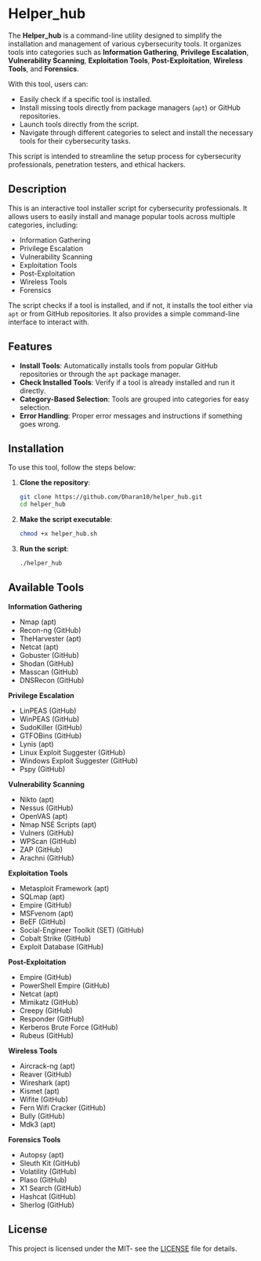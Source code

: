 
# Helper_hub

The **Helper_hub** is a command-line utility designed to simplify the installation and management of various cybersecurity tools. It organizes tools into categories such as **Information Gathering**, **Privilege Escalation**, **Vulnerability Scanning**, **Exploitation Tools**, **Post-Exploitation**, **Wireless Tools**, and **Forensics**. 

With this tool, users can:
- Easily check if a specific tool is installed.
- Install missing tools directly from package managers (`apt`) or GitHub repositories.
- Launch tools directly from the script.
- Navigate through different categories to select and install the necessary tools for their cybersecurity tasks.

This script is intended to streamline the setup process for cybersecurity professionals, penetration testers, and ethical hackers.


## Description

This is an interactive tool installer script for cybersecurity professionals. It allows users to easily install and manage popular tools across multiple categories, including:

- Information Gathering
- Privilege Escalation
- Vulnerability Scanning
- Exploitation Tools
- Post-Exploitation
- Wireless Tools
- Forensics

The script checks if a tool is installed, and if not, it installs the tool either via `apt` or from GitHub repositories. It also provides a simple command-line interface to interact with.

## Features

- **Install Tools**: Automatically installs tools from popular GitHub repositories or through the `apt` package manager.
- **Check Installed Tools**: Verify if a tool is already installed and run it directly.
- **Category-Based Selection**: Tools are grouped into categories for easy selection.
- **Error Handling**: Proper error messages and instructions if something goes wrong.

## Installation

To use this tool, follow the steps below:

1. **Clone the repository**:
   ```bash
   git clone https://github.com/Dharan10/helper_hub.git
   cd helper_hub
2. **Make the script executable**:
    ```bash
    chmod +x helper_hub.sh
3. **Run the script**:
    ```bash
    ./helper_hub

## Available Tools
**Information Gathering**
- Nmap (apt)
- Recon-ng (GitHub)
- TheHarvester (apt)
- Netcat (apt)
- Gobuster (GitHub)
- Shodan (GitHub)
- Masscan (GitHub)
- DNSRecon (GitHub)
  
**Privilege Escalation**
- LinPEAS (GitHub)
- WinPEAS (GitHub)
- SudoKiller (GitHub)
- GTFOBins (GitHub)
- Lynis (apt)
- Linux Exploit Suggester (GitHub)
- Windows Exploit Suggester (GitHub)
- Pspy (GitHub)
  
**Vulnerability Scanning**
- Nikto (apt)
- Nessus (GitHub)
- OpenVAS (apt)
- Nmap NSE Scripts (apt)
- Vulners (GitHub)
- WPScan (GitHub)
- ZAP (GitHub)
- Arachni (GitHub)
  
**Exploitation Tools**
- Metasploit Framework (apt)
- SQLmap (apt)
- Empire (GitHub)
- MSFvenom (apt)
- BeEF (GitHub)
- Social-Engineer Toolkit (SET) (GitHub)
- Cobalt Strike (GitHub)
- Exploit Database (GitHub)
  
**Post-Exploitation**
- Empire (GitHub)
- PowerShell Empire (GitHub)
- Netcat (apt)
- Mimikatz (GitHub)
- Creepy (GitHub)
- Responder (GitHub)
- Kerberos Brute Force (GitHub)
- Rubeus (GitHub)
  
**Wireless Tools**
- Aircrack-ng (apt)
- Reaver (GitHub)
- Wireshark (apt)
- Kismet (apt)
- Wifite (GitHub)
- Fern Wifi Cracker (GitHub)
- Bully (GitHub)
- Mdk3 (apt)
  
**Forensics Tools**
- Autopsy (apt)
- Sleuth Kit (GitHub)
- Volatility (GitHub)
- Plaso (GitHub)
- X1 Search (GitHub)
- Hashcat (GitHub)
- Sherlog (GitHub)
## License
This project is licensed under the MIT- see the [LICENSE](https://github.com/Dharan10/helper_hub/blob/main/LICENSE) file for details.
